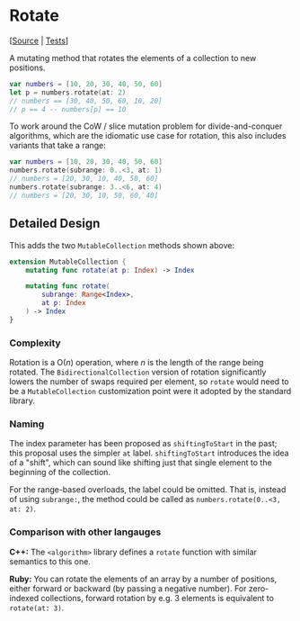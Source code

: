 # Rotate

[[Source](https://github.com/apple/swift-algorithms/blob/main/Sources/Algorithms/Rotate.swift) | 
 [Tests](https://github.com/apple/swift-algorithms/blob/main/Tests/SwiftAlgorithmsTests/RotateTests.swift)]

A mutating method that rotates the elements of a collection to new positions.

```swift
var numbers = [10, 20, 30, 40, 50, 60]
let p = numbers.rotate(at: 2)
// numbers == [30, 40, 50, 60, 10, 20]
// p == 4 -- numbers[p] == 10
```

To work around the CoW / slice mutation problem for divide-and-conquer
algorithms, which are the idiomatic use case for rotation, this also includes
variants that take a range:

```swift
var numbers = [10, 20, 30, 40, 50, 60]
numbers.rotate(subrange: 0..<3, at: 1)
// numbers = [20, 30, 10, 40, 50, 60]
numbers.rotate(subrange: 3..<6, at: 4)
// numbers = [20, 30, 10, 50, 60, 40]
```

## Detailed Design

This adds the two `MutableCollection` methods shown above:

```swift
extension MutableCollection {
    mutating func rotate(at p: Index) -> Index

    mutating func rotate(
        subrange: Range<Index>,
        at p: Index
    ) -> Index
}
```

### Complexity

Rotation is a O(_n_) operation, where _n_ is the length of the range being
rotated. The `BidirectionalCollection` version of rotation significantly lowers
the number of swaps required per element, so `rotate` would need to be a
`MutableCollection` customization point were it adopted by the standard library.

### Naming

The index parameter has been proposed as `shiftingToStart` in the past; this
proposal uses the simpler `at` label. `shiftingToStart` introduces the idea of
a "shift", which can sound like shifting just that single element to the
beginning of the collection.

For the range-based overloads, the label could be omitted. That is, instead of
using `subrange:`, the method could be called as 
`numbers.rotate(0..<3, at: 2)`.

### Comparison with other langauges

**C++:** The `<algorithm>` library defines a `rotate` function with similar
semantics to this one.

**Ruby:** You can rotate the elements of an array by a number of positions,
either forward or backward (by passing a negative number). For zero-indexed
collections, forward rotation by e.g. 3 elements is equivalent to
`rotate(at: 3)`.

